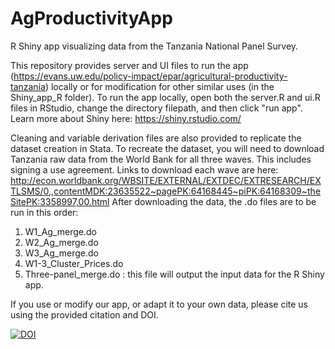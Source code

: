 # AgProductivityApp
R Shiny app visualizing data from the Tanzania National Panel Survey. 

This repository provides server and UI files to run the app (https://evans.uw.edu/policy-impact/epar/agricultural-productivity-tanzania) locally or for modification for other similar uses (in the Shiny_app_R folder). 
To run the app locally, open both the server.R and ui.R files in RStudio, change the directory filepath, and then click "run app". 
Learn more about Shiny here: https://shiny.rstudio.com/


Cleaning and variable derivation files are also provided to replicate the dataset creation in Stata. 
To recreate the dataset, you will need to download Tanzania raw data from the World Bank for all three waves. This includes signing a use agreement. 
Links to download each wave are here: http://econ.worldbank.org/WBSITE/EXTERNAL/EXTDEC/EXTRESEARCH/EXTLSMS/0,,contentMDK:23635522~pagePK:64168445~piPK:64168309~theSitePK:3358997,00.html
After downloading the data, the .do files are to be run in this order: 
1. W1_Ag_merge.do
2. W2_Ag_merge.do
3. W3_Ag_merge.do
4. W1-3_Cluster_Prices.do
5. Three-panel_merge.do : this file will output the input data for the R Shiny app. 


If you use or modify our app, or adapt it to your own data, please cite us using the provided citation and DOI. 

[![DOI](https://zenodo.org/badge/DOI/10.5281/zenodo.290242.svg)](https://doi.org/10.5281/zenodo.290242)

